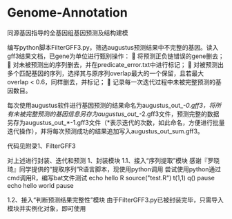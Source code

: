 # Genome-Annotation
同源基因指导的全基因组基因预测及结构建模

编写python脚本FilterGFF3.py，筛选augustus预测结果中不完整的基因。读入gff3结果文档，已gene为单位进行甄别操作：
	将预测正负链错误的gene删去；
	对未被预测出的序列删去，并在predicate_error.txt中进行标记；
	对被预测出多个匹配基因的序列，选择其与原序列overlap最大的一个保留，且若最大overlap < 0.6，同样删去，并标记；
	记录每一次迭代过程中未被完整预测的基因数目。

每次使用augustus软件进行基因预测的结果命名为augustus_out_*-0.gff3，将所有未被完整预测的基因信息另存为augustus_out_*-2.gff3文件，预测完整的数据另存为augustus_out_*-1.gff3文件（*表示迭代的次数，如此命名，方便进行批量迭代操作），并将每次预测成功的结果追加写入augustus_out_sum.gff3。

代码见附录1、FilterGFF3

对上述进⾏封装、迭代和预测
1、封装模块
1.1、接入“序列提取”模块
感谢『罗晓琦』同学提供的“提取序列”R语言脚本，现使用python调用
尝试使用python通过cmd调用R，编写bat文件测试
echo hello
R
source("test.R")
t(1,1)
q()
pause
echo hello world
pause

1.2、接入“判断预测结果完整性”模块
由于FilterGFF3.py已被封装完毕，只需导入模块并实例化对象，即可使用

